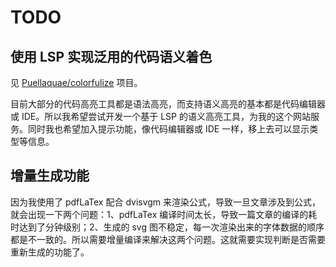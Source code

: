 <!---
hideIndex = "both"
specialPosition = ["navbar-article", "navbar-index", "readme"]
--->

# TODO

## 使用 LSP 实现泛用的代码语义着色

见 [Puellaquae/colorfulize](https://github.com/Puellaquae/colorfulize) 项目。

目前大部分的代码高亮工具都是语法高亮，而支持语义高亮的基本都是代码编辑器或 IDE。所以我希望尝试开发一个基于 LSP 的语义高亮工具，为我的这个网站服务。同时我也希望加入提示功能，像代码编辑器或 IDE 一样，移上去可以显示类型等信息。

## 增量生成功能

因为我使用了 pdfLaTex 配合 dvisvgm 来渲染公式，导致一旦文章涉及到公式，就会出现一下两个问题：1、pdfLaTex 编译时间太长，导致一篇文章的编译的耗时达到了分钟级别；2、生成的 svg 图不稳定，每一次渲染出来的字体数据的顺序都是不一致的。所以需要增量编译来解决这两个问题。这就需要实现判断是否需要重新生成的功能了。

